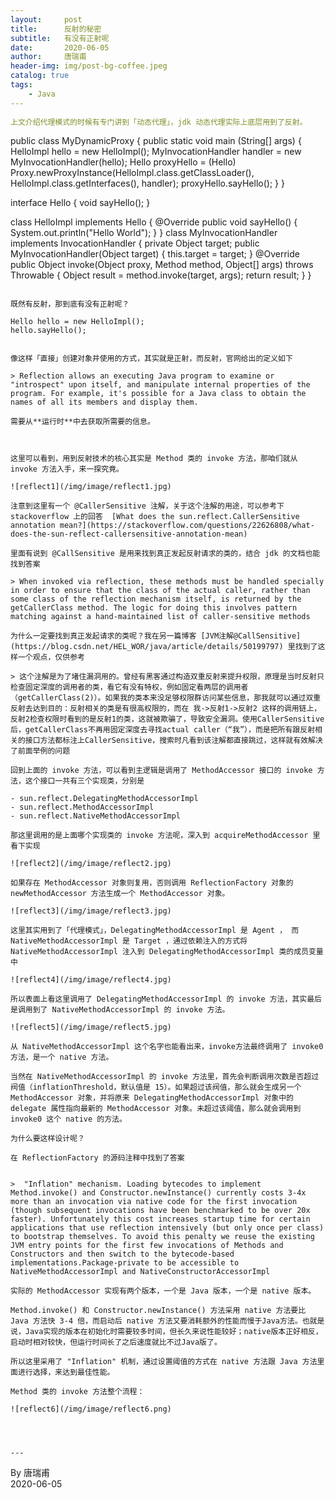 ```yaml
---
layout:     post  
title:      反射的秘密   
subtitle:   有没有正射呢     
date:       2020-06-05    
author:     唐瑞甫  
header-img: img/post-bg-coffee.jpeg  
catalog: true  
tags:  
    - Java      
​---  
  
上文介绍代理模式的时候有专门讲到「动态代理」，jdk 动态代理实际上底层用到了反射。  

```
public class MyDynamicProxy {
    public static  void main (String[] args) {
        HelloImpl hello = new HelloImpl();
        MyInvocationHandler handler = new MyInvocationHandler(hello);
        Hello proxyHello = (Hello) Proxy.newProxyInstance(HelloImpl.class.getClassLoader(), HelloImpl.class.getInterfaces(), handler);
        proxyHello.sayHello();
    }
}

interface Hello {
    void sayHello();
}

class HelloImpl implements  Hello {
    @Override
    public void sayHello() {
        System.out.println("Hello World");
    }
}
 class MyInvocationHandler implements InvocationHandler {
    private Object target;
    public MyInvocationHandler(Object target) {
        this.target = target;
    }
    @Override
    public Object invoke(Object proxy, Method method, Object[] args)
            throws Throwable {
		Object result = method.invoke(target, args);
        return result;
    }
}
```

既然有反射，那到底有没有正射呢？  

```  
	Hello hello = new HelloImpl();
	hello.sayHello();  
```

像这样「直接」创建对象并使用的方式，其实就是正射，而反射，官网给出的定义如下

> Reflection allows an executing Java program to examine or "introspect" upon itself, and manipulate internal properties of the program. For example, it's possible for a Java class to obtain the names of all its members and display them.

需要从**运行时**中去获取所需要的信息。



这里可以看到，用到反射技术的核心其实是 Method 类的 invoke 方法，那咱们就从 invoke 方法入手，来一探究竟。

![reflect1](/img/image/reflect1.jpg) 

注意到这里有一个 @CallerSensitive 注解，关于这个注解的用途，可以参考下 stackoverflow 上的回答  [What does the sun.reflect.CallerSensitive annotation mean?](https://stackoverflow.com/questions/22626808/what-does-the-sun-reflect-callersensitive-annotation-mean)

里面有说到 @CallSensitive 是用来找到真正发起反射请求的类的，结合 jdk 的文档也能找到答案

> When invoked via reflection, these methods must be handled specially in order to ensure that the class of the actual caller, rather than some class of the reflection mechanism itself, is returned by the getCallerClass method. The logic for doing this involves pattern matching against a hand-maintained list of caller-sensitive methods

为什么一定要找到真正发起请求的类呢？我在另一篇博客 [JVM注解@CallSensitive](https://blog.csdn.net/HEL_WOR/java/article/details/50199797) 里找到了这样一个观点，仅供参考

> 这个注解是为了堵住漏洞用的。曾经有黑客通过构造双重反射来提升权限，原理是当时反射只检查固定深度的调用者的类，看它有没有特权，例如固定看两层的调用者（getCallerClass(2)）。如果我的类本来没足够权限群访问某些信息，那我就可以通过双重反射去达到目的：反射相关的类是有很高权限的，而在 我->反射1->反射2 这样的调用链上，反射2检查权限时看到的是反射1的类，这就被欺骗了，导致安全漏洞。使用CallerSensitive后，getCallerClass不再用固定深度去寻找actual caller（“我”），而是把所有跟反射相关的接口方法都标注上CallerSensitive，搜索时凡看到该注解都直接跳过，这样就有效解决了前面举例的问题  
  
回到上面的 invoke 方法，可以看到主逻辑是调用了 MethodAccessor 接口的 invoke 方法，这个接口一共有三个实现类，分别是 

- sun.reflect.DelegatingMethodAccessorImpl
- sun.reflect.MethodAccessorImpl
- sun.reflect.NativeMethodAccessorImpl

那这里调用的是上面哪个实现类的 invoke 方法呢，深入到 acquireMethodAccessor 里看下实现

![reflect2](/img/image/reflect2.jpg)

如果存在 MethodAccessor 对象则复用，否则调用 ReflectionFactory 对象的 newMethodAccessor 方法生成一个 MethodAccessor 对象。

![reflect3](/img/image/reflect3.jpg)

这里其实用到了「代理模式」，DelegatingMethodAccessorImpl 是 Agent ， 而 NativeMethodAccessorImpl 是 Target ，通过依赖注入的方式将 NativeMethodAccessorImpl 注入到 DelegatingMethodAccessorImpl 类的成员变量中

![reflect4](/img/image/reflect4.jpg)

所以表面上看这里调用了 DelegatingMethodAccessorImpl 的 invoke 方法，其实最后是调用到了 NativeMethodAccessorImpl 的 invoke 方法。

![reflect5](/img/image/reflect5.jpg)

从 NativeMethodAccessorImpl 这个名字也能看出来，invoke方法最终调用了 invoke0 方法，是一个 native 方法。  

当然在 NativeMethodAccessorImpl 的 invoke 方法里，首先会判断调用次数是否超过阀值（inflationThreshold，默认值是 15）。如果超过该阀值，那么就会生成另一个MethodAccessor 对象，并将原来 DelegatingMethodAccessorImpl 对象中的 delegate 属性指向最新的 MethodAccessor 对象。未超过该阈值，那么就会调用到 invoke0 这个 native 的方法。

为什么要这样设计呢？

在 ReflectionFactory 的源码注释中找到了答案


>  "Inflation" mechanism. Loading bytecodes to implement Method.invoke() and Constructor.newInstance() currently costs 3-4x more than an invocation via native code for the first invocation (though subsequent invocations have been benchmarked to be over 20x faster). Unfortunately this cost increases startup time for certain applications that use reflection intensively (but only once per class) to bootstrap themselves. To avoid this penalty we reuse the existing JVM entry points for the first few invocations of Methods and Constructors and then switch to the bytecode-based implementations.Package-private to be accessible to NativeMethodAccessorImpl and NativeConstructorAccessorImpl  

实际的 MethodAccessor 实现有两个版本，一个是 Java 版本，一个是 native 版本。

Method.invoke() 和 Constructor.newInstance() 方法采用 native 方法要比 Java 方法快 3-4 倍，而启动后 native 方法又要消耗额外的性能而慢于Java方法。也就是说，Java实现的版本在初始化时需要较多时间，但长久来说性能较好；native版本正好相反，启动时相对较快，但运行时间长了之后速度就比不过Java版了。  

所以这里采用了 "Inflation" 机制，通过设置阈值的方式在 native 方法跟 Java 方法里面进行选择，来达到最佳性能。  

Method 类的 invoke 方法整个流程：

![reflect6](/img/image/reflect6.png)

  
  
  
---
```

  By 唐瑞甫  
  2020-06-05

